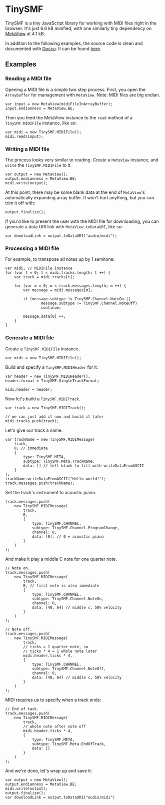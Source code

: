 # TinySMF

TinySMF is a tiny JavaScript library for working with MIDI files right in the browser.
It's just 6.6 kB minified, with one similarly tiny dependency on [MetaView](http://www.github.com/need12648430/metaview) at 4.1 kB.

In addition to the following examples, the source code is clean and documented with [Docco](https://jashkenas.github.io/docco/). It can be found [here](https://need12648430.github.io/tinysmf/docs).

## Examples
### Reading a MIDI file
Opening a MIDI file is a simple two step process.
First, you open the `ArrayBuffer` for management with `MetaView`. Note: MIDI files are big endian.

	var input = new MetaView(midiFileInArrayBuffer);
	input.endianness = MetaView.BE;

Then you feed the MetaView instance to the `read` method of a `TinySMF.MIDIFile` instance, like so:

	var midi = new TinySMF.MIDIFile();
	midi.read(input);

### Writing a MIDI file
The process looks very similar to reading. Create a `MetaView` instance, and `write` the `TinySMF.MIDIFile` to it.

	var output = new MetaView();
	output.endianness = MetaView.BE;
	midi.write(output);

At this point, there may be some blank data at the end of `MetaView`'s automatically expanding array buffer. It won't hurt anything, but you can trim it off with:

	output.finalize();

If you'd like to present the user with the MIDI file for downloading, you can generate a data URI link with `MetaView.toDataURI`, like so:

	var downloadLink = output.toDataURI("audio/midi");

### Processing a MIDI file
For example, to transpose all notes up by 1 semitone:

	var midi; // MIDIFile instance
	for (var t = 0; t < midi.tracks.length; t ++) {
		var track = midi.tracks[t];

		for (var m = 0; m < track.messages.length; m ++) {
			var message = midi.messages[m];

			if (message.subtype != TinySMF.Channel.NoteOn ||
					message.subtype != TinySMF.Channel.NoteOff)
					continue;

			message.data[0] ++;
		}
	}

### Generate a MIDI file
Create a `TinySMF.MIDIFile` instance.

	var midi = new TinySMF.MIDIFile();

Build and specify a `TinySMF.MIDIHeader` for it.

	var header = new TinySMF.MIDIHeader();
	header.format = TinySMF.SingleTrackFormat;

	midi.header = header;

Now let's build a `TinySMF.MIDITrack`.

	var track = new TinySMF.MIDITrack();

	// we can just add it now and build it later
	midi.tracks.push(track);

Let's give our track a name.

	var trackName = new TinySMF.MIDIMessage(
		track,
		0, // immediate
		{
			type: TinySMF.META,
			subtype: TinySMF.Meta.TrackName,
			data: [] // left blank to fill with writeDataFromASCII
		}
	);
	trackName.writeDataFromASCII("Hello world!");
	track.messages.push(trackName);

Set the track's instrument to acoustic piano.

	track.messages.push(
		new TinySMF.MIDIMessage(
			track,
			0,
			{
				type: TinySMF.CHANNEL,
				subtype: TinySMF.Channel.ProgramChange,
				channel: 0,
				data: [0], // 0 = acoustic piano
			}
		)
	);

And make it play a middle C note for one quarter note.

	// Note on.
	track.messages.push(
		new TinySMF.MIDIMessage(
			track,
			0, // first note is also immediate
			{
				type: TinySMF.CHANNEL,
				subtype: TinySMF.Channel.NoteOn,
				channel: 0,
				data: [48, 64] // middle c, 50% velocity
			}
		)
	);

	// Note off.
	track.messages.push(
		new TinySMF.MIDIMessage(
			track,
			// ticks = 1 quarter note, so
			// ticks * 4 = 1 whole note later
			midi.header.ticks * 4,
			{
				type: TinySMF.CHANNEL,
				subtype: TinySMF.Channel.NoteOff,
				channel: 0,
				data: [48, 64] // middle c, 50% velocity
			}
		)
	);

MIDI requires us to specify when a track ends:

	// End of tack.
	track.messages.push(
		new TinySMF.MIDIMessage(
			track,
			// whole note after note off
			midi.header.ticks * 4,
			{
				type: TinySMF.META,
				subtype: TinySMF.Meta.EndOfTrack,
				data: []
			}
		)
	);

And we're done, let's wrap up and save it:

	var output = new MetaView();
	output.endianness = MetaView.BE;
	midi.write(output);
	output.finalize();
	var downloadLink = output.toDataURI("audio/midi")
